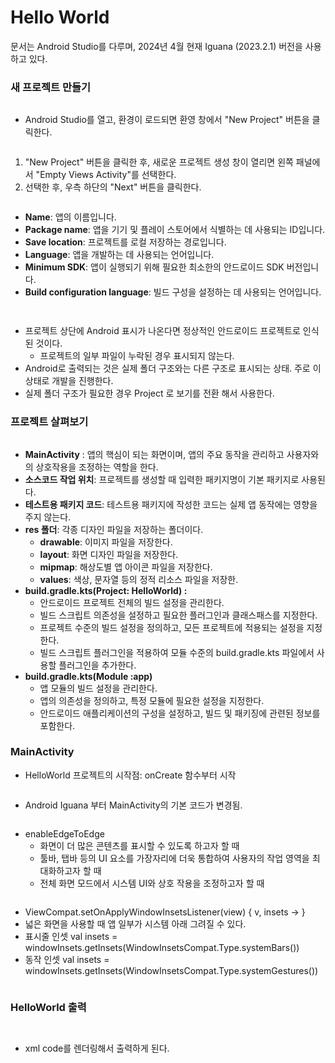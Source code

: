 # Hello World

문서는 Android Studio를 다루며, 2024년 4월 현재 Iguana (2023.2.1) 버전을 사용하고 있다.

### 새 프로젝트 만들기

<figure><img src="../../.gitbook/assets/image (7) (1).png" alt=""><figcaption></figcaption></figure>

* Android Studio를 열고, 환경이 로드되면 환영 창에서 "New Project" 버튼을 클릭한다.

<figure><img src="../../.gitbook/assets/image (8) (1).png" alt=""><figcaption></figcaption></figure>

1. "New Project" 버튼을 클릭한 후, 새로운 프로젝트 생성 창이 열리면 왼쪽 패널에서 "Empty Views Activity"를 선택한다.
2. 선택한 후, 우측 하단의 "Next" 버튼을 클릭한다.

<figure><img src="../../.gitbook/assets/image (9) (1).png" alt=""><figcaption></figcaption></figure>

* **Name**: 앱의 이름입니다.
* **Package name**: 앱을 기기 및 플레이 스토어에서 식별하는 데 사용되는 ID입니다.
* **Save location**: 프로젝트를 로컬 저장하는 경로입니다.
* **Language**: 앱을 개발하는 데 사용되는 언어입니다.
* **Minimum SDK**: 앱이 실행되기 위해 필요한 최소한의 안드로이드 SDK 버전입니다.
* **Build configuration language**: 빌드 구성을 설정하는 데 사용되는 언어입니다.

<figure><img src="../../.gitbook/assets/image (10).png" alt=""><figcaption></figcaption></figure>

<figure><img src="../../.gitbook/assets/image (11).png" alt=""><figcaption></figcaption></figure>

* 프로젝트 상단에 Android 표시가 나온다면 정상적인 안드로이드 프로젝트로 인식 된 것이다.
  * 프로젝트의 일부 파일이 누락된 경우 표시되지 않는다.
* Android로 출력되는 것은 실제 폴더 구조와는 다른 구조로 표시되는 상태. 주로 이 상태로 개발을 진행한다.
* 실제 폴더 구조가 필요한 경우 Project 로 보기를 전환 해서 사용한다.

### 프로젝트 살펴보기

<figure><img src="../../.gitbook/assets/image (9).png" alt=""><figcaption></figcaption></figure>

* **MainActivity** : 앱의 핵심이 되는 화면이며, 앱의 주요 동작을 관리하고 사용자와의 상호작용을 조정하는 역할을 한다.
* **소스코드 작업 위치**: 프로젝트를 생성할 때 입력한 패키지명이 기본 패키지로 사용된다.
* **테스트용 패키지 코드**: 테스트용 패키지에 작성한 코드는 실제 앱 동작에는 영향을 주지 않는다.
* **res 폴더**: 각종 디자인 파일을 저장하는 폴더이다.
  * **drawable**: 이미지 파일을 저장한다.
  * **layout**: 화면 디자인 파일을 저장한다.
  * **mipmap**: 해상도별 앱 아이콘 파일을 저장한다.
  * **values**: 색상, 문자열 등의 정적 리소스 파일을 저장한.
* **build.gradle.kts(Project: HelloWorld) :**&#x20;
  * 안드로이드 프로젝트 전체의 빌드 설정을 관리한다.
  * 빌드 스크립트 의존성을 설정하고 필요한 플러그인과 클래스패스를 지정한다.
  * 프로젝트 수준의 빌드 설정을 정의하고, 모든 프로젝트에 적용되는 설정을 지정한다.
  * 빌드 스크립트 플러그인을 적용하여 모듈 수준의 build.gradle.kts 파일에서 사용할 플러그인을 추가한다.
* **build.gradle.kts(Module :app)**
  * 앱 모듈의 빌드 설정을 관리한다.
  * 앱의 의존성을 정의하고, 특정 모듈에 필요한 설정을 지정한다.
  * 안드로이드 애플리케이션의 구성을 설정하고, 빌드 및 패키징에 관련된 정보를 포함한다.

### MainActivity

* HelloWorld 프로젝트의 시작점: onCreate 함수부터 시작

<figure><img src="../../.gitbook/assets/image (1) (1) (1).png" alt=""><figcaption></figcaption></figure>

* Android Iguana 부터 MainActivity의 기본 코드가 변경됨.

<figure><img src="../../.gitbook/assets/image (2) (1).png" alt=""><figcaption></figcaption></figure>

* enableEdgeToEdge
  * 화면이 더 많은 콘텐츠를 표시할 수 있도록 하고자 할 때
  * 툴바, 탭바 등의 UI 요소를 가장자리에 더욱 통합하여 사용자의 작업 영역을 최대화하고자 할 때
  * 전체 화면 모드에서 시스템 UI와 상호 작용을 조정하고자 할 때

<figure><img src="../../.gitbook/assets/image (3) (1).png" alt=""><figcaption></figcaption></figure>

* ViewCompat.setOnApplyWindowInsetsListener(view) { v, insets -> }&#x20;
* 넓은 화면을 사용할 때 앱 일부가 시스템 아래 그려질 수 있다.
* 표시줄 인셋 val insets = windowInsets.getInsets(WindowInsetsCompat.Type.systemBars())
* 동작 인셋  val insets = windowInsets.getInsets(WindowInsetsCompat.Type.systemGestures())

<figure><img src="../../.gitbook/assets/image (4) (1).png" alt=""><figcaption></figcaption></figure>

### HelloWorld 출력

<figure><img src="../../.gitbook/assets/image (5) (1).png" alt=""><figcaption></figcaption></figure>

<figure><img src="../../.gitbook/assets/image (6) (1).png" alt=""><figcaption></figcaption></figure>

* xml code를 렌더링해서 출력하게 된다.
